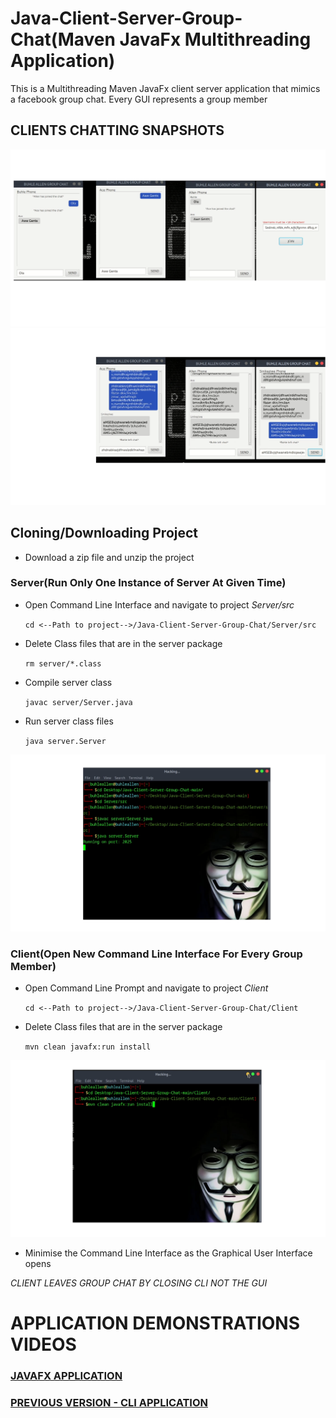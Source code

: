 # Java-Client-Server-Group-Chat(Maven JavaFx Multithreading Application)
This is a Multithreading Maven JavaFx client server application that mimics a facebook group chat. Every GUI represents a group member
## CLIENTS CHATTING SNAPSHOTS
![Image Show Erro In Username Input](./errorUser.png) 
![Image Show Group Member That Left](./left.png)

## Cloning/Downloading Project
- Download a zip file and unzip the project
### Server(Run Only One Instance of Server At Given Time)
- Open Command Line Interface and navigate to project _Server/src_

  `cd <--Path to project-->/Java-Client-Server-Group-Chat/Server/src`
  
- Delete Class files that are in the server package

  `rm server/*.class`
  
- Compile server class

  `javac server/Server.java`
  
- Run server class files

  `java server.Server`
  
![Image Showing Commands for Server](./server.png)

### Client(Open New Command Line Interface For Every Group Member)
- Open Command Line Prompt and navigate to project _Client_
  
   `cd <--Path to project-->/Java-Client-Server-Group-Chat/Client`
  
- Delete Class files that are in the server package

  `mvn clean javafx:run install`

![Image Showing Commands for Client](./client.png)
- Minimise the Command Line Interface as the Graphical User Interface opens

*CLIENT LEAVES GROUP CHAT BY CLOSING CLI NOT THE GUI*

# APPLICATION DEMONSTRATIONS VIDEOS
### [JAVAFX APPLICATION](https://youtu.be/LvdoniAMvtU?si=VpWv37wDliS669wd)
### [PREVIOUS VERSION - CLI APPLICATION](https://youtube.com/shorts/wf62uWOtY5I?si=7hVsnwOEW5NKwRCc)
